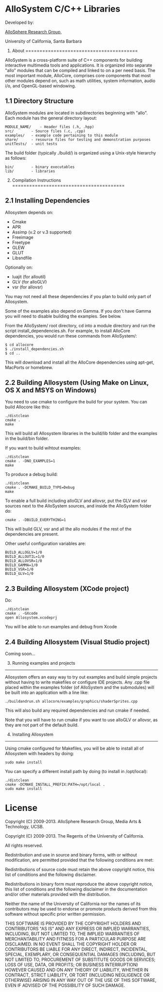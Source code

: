 # AlloSystem C/C++ Libraries

Developed by:

[AlloSphere Research Group,](http://www.allosphere.ucsb.edu/)

University of California, Santa Barbara


1. About
========================================

AlloSystem is a cross-platform suite of C++ components for building interactive multimedia tools and applications. It is organized into separate "allo" modules that can be compiled and linked to on a per need basis. The most important module, AlloCore, comprises core components that most other modules depend on, such as math utilities, system information, audio i/o, and OpenGL-based windowing.


1.1 Directory Structure
----------------------------------------

AlloSystem modules are located in subdirectories beginning with "allo". Each module has the general directory layout:

	MODULE_NAME/	- Header files (.h, .hpp)
	src/		- Source files (.c, .cpp)
	examples/	- example code pertaining to this module
	share/		- resource files for testing and demonstration purposes
	unitTests/	- unit tests

The build folder (typically ./build/) is organized using a Unix-style hierarchy as follows:

	bin/		- binary executables
	lib/		- libraries



2. Compilation Instructions
========================================

2.1 Installing Dependencies
----------------------------------------

Allosystem depends on:

 * Cmake
 * APR
 * Assimp (v.2 or v.3 supported)
 * Freeimage
 * Freetype
 * GLEW
 * GLUT
 * Libsndfile
 
 Optionally on:
 * luajit (for alloutil)
 * GLV (for alloGLV)
 * vsr (for allovsr)

You may not need all these dependencies if you plan to build only part of Allosystem.

Some of the examples also depend on Gamma. If you don't have Gamma you will need to disable building the examples. See below.

From the AlloSystem/ root directory, cd into a module directory and run the script install_dependencies.sh. For example, to install AlloCore dependencies, you would run these commands from AlloSystem/:

	$ cd allocore
	$ ./install_dependencies.sh
	$ cd ..

This will download and install all the AlloCore dependencies using apt-get, MacPorts or homebrew.


2.2 Building Allosystem (Using Make on Linux, OS X and MSYS on Windows)
----------------------------------------

You need to use cmake to configure the build for your system. You can build Allocore like this: 

	./distclean
	cmake .
	make

This will build all Allosystem libraries in the build/lib folder and the examples in the build/bin folder.

If you want to build wihtout examples:

	./distclean
	cmake . -DNO_EXAMPLES=1
	make

To produce a debug build:

	./distclean
	cmake . -DCMAKE_BUILD_TYPE=Debug
	make
	
To enable a full build including alloGLV and allovsr, put the GLV and vsr sources next to the AlloSystem sources, and inside the AlloSystem folder do:

    cmake . -DBUILD_EVERYTHING=1
	
This will build GLV, vsr and all the allo modules if the rest of the dependencies are present.

Other useful configuration variables are:

    BUILD_ALLOGLV=1/0
    BUILD_ALLOUTIL=1/0
    BUILD_ALLOVSR=1/0
    BUILD_GAMMA=1/0
    BUILD_VSR=1/0
    BUILD_GLV=1/0

2.3 Building Allosystem (XCode project)
----------------------------------------

Do:

	./distclean
	cmake . -GXcode
	open Allosystem.xcodeprj

You will be able to run examples and debug from Xcode

2.4 Building Allosystem (Visual Studio project)
----------------------------------------

Coming soon...

3. Running examples and projects
---

Allosystem offers an easy way to try out examples and build simple projects without having to write makefiles or configure IDE projects. Any .cpp file placed within the examples folder (of AlloSystem and the submodules) will be built into an application with a line like:

    ./buildandrun.sh allocore/examples/graphics/shaderSprites.cpp 

This will also build any required dependencies and run cmake if needed.

Note that you will have to run cmake if you want to use alloGLV or allovsr, as they are not part of the default build.

4. Installing Allosystem
----------------------------------------

Using cmake configured for Makefiles, you will be able to install all of Allosystem with headers by doing:

	sudo make install

You can specify a different install path by doing (to install in /opt/local):

	./distclean
	cmake -DCMAKE_INSTALL_PREFIX:PATH=/opt/local .
	sudo make install

License
======

Copyright (C) 2009-2013. AlloSphere Research Group, Media Arts & Technology, UCSB.

Copyright (C) 2009-2013. The Regents of the University of California.

All rights reserved.

Redistribution and use in source and binary forms, with or without
modification, are permitted provided that the following conditions are met:

Redistributions of source code must retain the above copyright notice,
this list of conditions and the following disclaimer.

Redistributions in binary form must reproduce the above copyright
notice, this list of conditions and the following disclaimer in the
documentation and/or other materials provided with the distribution.

Neither the name of the University of California nor the names of its
contributors may be used to endorse or promote products derived from
this software without specific prior written permission.

THIS SOFTWARE IS PROVIDED BY THE COPYRIGHT HOLDERS AND CONTRIBUTORS "AS IS"
AND ANY EXPRESS OR IMPLIED WARRANTIES, INCLUDING, BUT NOT LIMITED TO, THE
IMPLIED WARRANTIES OF MERCHANTABILITY AND FITNESS FOR A PARTICULAR PURPOSE
ARE DISCLAIMED. IN NO EVENT SHALL THE COPYRIGHT HOLDER OR CONTRIBUTORS BE
LIABLE FOR ANY DIRECT, INDIRECT, INCIDENTAL, SPECIAL, EXEMPLARY, OR
CONSEQUENTIAL DAMAGES (INCLUDING, BUT NOT LIMITED TO, PROCUREMENT OF
SUBSTITUTE GOODS OR SERVICES; LOSS OF USE, DATA, OR PROFITS; OR BUSINESS
INTERRUPTION) HOWEVER CAUSED AND ON ANY THEORY OF LIABILITY, WHETHER IN
CONTRACT, STRICT LIABILITY, OR TORT (INCLUDING NEGLIGENCE OR OTHERWISE)
ARISING IN ANY WAY OUT OF THE USE OF THIS SOFTWARE, EVEN IF ADVISED OF THE
POSSIBILITY OF SUCH DAMAGE.

